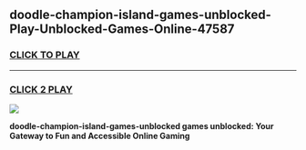 
## doodle-champion-island-games-unblocked-Play-Unblocked-Games-Online-47587
<h3>
<a href="https://premium76.site?title=doodle-champion-island-games-unblocked&ref=25A">CLICK TO PLAY</a></h3>
<hr>

<h3>
<a href="https://premium76.site?title=doodle-champion-island-games-unblocked&ref=25A">CLICK 2 PLAY</a>
  
</h3>

<a href="https://premium76.site?title=doodle-champion-island-games-unblocked&ref=25A"><img src="https://clearcache.store/games.png"></a>


**doodle-champion-island-games-unblocked games unblocked: Your Gateway to Fun and Accessible Online Gaming**
